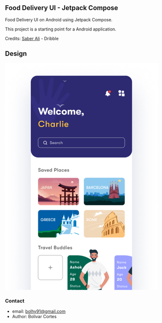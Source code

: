 ## Food Delivery UI - Jetpack Compose

Food Delivery UI on Android using Jetpack Compose.

This project is a starting point for a Android application.

Credits: [Saber Ali](https://dribbble.com/saberali) - Dribble

## Design

![Design travel app ui](https://raw.githubusercontent.com/bolhy91/TravelAppUI/main/design/design.jpg)

### Contact
* email: bolhy91@gmail.com
* Author: Bolivar Cortes